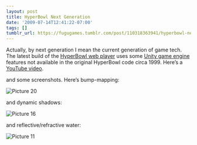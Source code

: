 ```yaml
---
layout: post
title: HyperBowl Next Generation
date: '2009-07-14T12:41:22-07:00'
tags: []
tumblr_url: https://fugugames.tumblr.com/post/110318363941/hyperbowl-next-generation
---
```

Actually, by next generation I mean the current generation of game tech. The latest build of the [HyperBowl web player](http://www.hyperbowl3d.com/) uses some [Unity game engine](http://unity3d.com/) features not available in the original HyperBowl code circa 1999. Here’s a [YouTube video](http://www.youtube.com/watch?v=Fy2CeWXHm4s).

and some screenshots. Here’s bump-mapping:

![Picture 20](http://itshardtofondlepenguins.com/wp-content/uploads/2009/07/Picture-20.png "Picture 20")

and dynamic shadows:

![Picture 16](http://itshardtofondlepenguins.com/wp-content/uploads/2009/07/Picture-16.png "Picture 16")

and reflective/refractive water:

![Picture 11](http://itshardtofondlepenguins.com/wp-content/uploads/2009/07/Picture-11.png "Picture 11")

